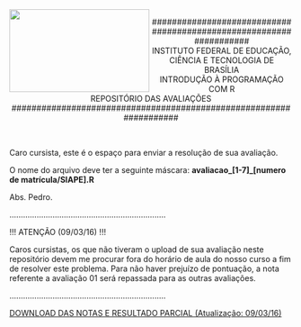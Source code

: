 <img align="left" img src="https://cloud.githubusercontent.com/assets/10408245/13290324/022a1f82-daf2-11e5-8179-00d828bf27a0.jpg" width="249px" height="147px" />

<p align="center">
###################################################################<br>
INSTITUTO FEDERAL DE EDUCAÇÃO, CIÊNCIA E TECNOLOGIA DE BRASÍLIA<br>
INTRODUÇÃO À PROGRAMAÇÃO COM R<br>
REPOSITÓRIO DAS AVALIAÇÕES<br>
###################################################################
</p>
<br>

Caro cursista,
este é o espaço para enviar a resolução de sua avaliação.

O nome do arquivo deve ter a seguinte máscara: **avaliacao_[1-7]_[numero de matrícula/SIAPE].R**

Abs.
Pedro.

.....................................................................

!!! ATENÇÃO (09/03/16) !!!

Caros cursistas,
os que não tiveram o upload de sua avaliação neste repositório devem me procurar fora do horário de aula do nosso curso a fim de resolver este problema. Para não haver prejuízo de pontuação, a nota referente a avaliação 01 será repassada para as outras avaliações.

.....................................................................

[DOWNLOAD DAS NOTAS E RESULTADO PARCIAL (Atualização: 09/03/16)](https://docs.google.com/a/etfbsb.edu.br/spreadsheets/d/1Uf7MHZ5PODfRrhbJsL_kwRgm2TWMv570uGeR7PGyILk/edit?usp=sharing)
